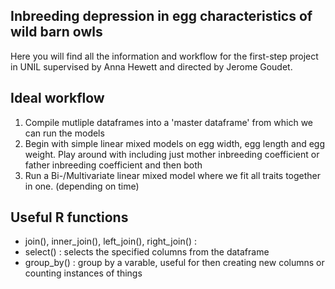 ## Inbreeding depression in egg characteristics of wild barn owls ##

Here you will find all the information and workflow for the first-step project in UNIL supervised by Anna Hewett and directed by Jerome Goudet. 

## Ideal workflow ##

1) Compile mutliple dataframes into a 'master dataframe' from which we can run the models
2) Begin with simple linear mixed models on egg width, egg length and egg weight. Play around with including just mother inbreeding coefficient or father inbreeding coefficient and then both
3) Run a Bi-/Multivariate linear mixed model where we fit all traits together in one. (depending on time)

## Useful R functions ##
- join(), inner_join(), left_join(), right_join() : 
- select() : selects the specified columns from the dataframe
- group_by() : group by a varable, useful for then creating new columns or counting instances of things

